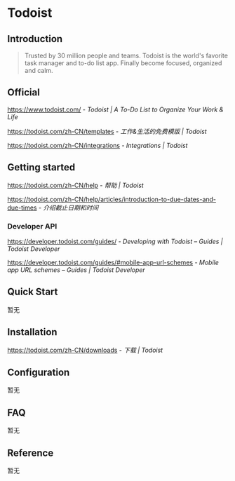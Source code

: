 # Todoist

## Introduction

> Trusted by 30 million people and teams. Todoist is the world's favorite task manager and to-do list app. Finally become focused, organized and calm.

## Official

https://www.todoist.com/ - *Todoist | A To-Do List to Organize Your Work & Life*

https://todoist.com/zh-CN/templates - *工作&生活的免费模版 | Todoist*

https://todoist.com/zh-CN/integrations - *Integrations | Todoist*

## Getting started

https://todoist.com/zh-CN/help - *帮助 | Todoist*

https://todoist.com/zh-CN/help/articles/introduction-to-due-dates-and-due-times - *介绍截止日期和时间*

### Developer API

https://developer.todoist.com/guides/ - *Developing with Todoist – Guides | Todoist Developer*

https://developer.todoist.com/guides/#mobile-app-url-schemes - *Mobile app URL schemes – Guides | Todoist Developer*

## Quick Start

暂无

## Installation

https://todoist.com/zh-CN/downloads - *下载 | Todoist*

## Configuration

暂无

## FAQ

暂无

## Reference

暂无
